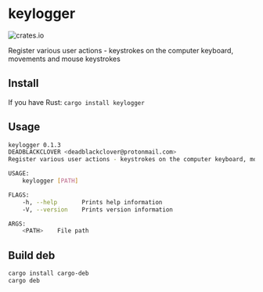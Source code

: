 # keylogger

![crates.io](https://img.shields.io/crates/v/keylogger.svg)

Register various user actions - keystrokes on the computer keyboard, movements and mouse keystrokes

## Install

If you have Rust: `cargo install keylogger`

## Usage

```bash
keylogger 0.1.3
DEADBLACKCLOVER <deadblackclover@protonmail.com>
Register various user actions - keystrokes on the computer keyboard, movements and mouse keystrokes

USAGE:
    keylogger [PATH]

FLAGS:
    -h, --help       Prints help information
    -V, --version    Prints version information

ARGS:
    <PATH>    File path
```

## Build deb

```sh
cargo install cargo-deb
cargo deb
```
